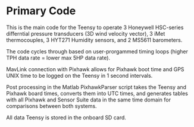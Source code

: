 # Primary Code
This is the main code for the Teensy to operate 3 Honeywell HSC-series differntial pressure transducers (3D wind velocity vector), 3 iMet thermocouples, 3 HYT271 Humidity sensors, and 2 MS5611 barometers.

The code cycles through based on user-prorgammed timing loops (higher TPH data rate = lower max 5HP data rate).

MavLink connection with Pixhawk allows for Pixhawk boot time and GPS UNIX time to be logged on the Teensy in 1 second intervals.

Post processing in the Matlab PixhawkParser script takes the Teensy and Pixhawk board times, converts them into UTC times, and generates tables with all Pixhawk and Sensor Suite data in the same time domain for comparisons between both systems.

All data Teensy is stored in the onboard SD card.
